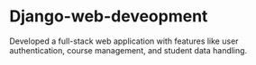 # Django-web-deveopment
Developed a full-stack web application with features like user authentication, course management, and student data handling.

